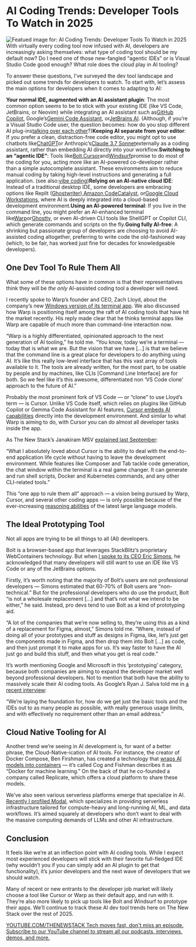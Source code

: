 # AI Coding Trends: Developer Tools To Watch in 2025
![Featued image for: AI Coding Trends: Developer Tools To Watch in 2025](https://cdn.thenewstack.io/media/2025/03/fa87b365-james-harrison-vyhd0plbu9s-unsplashb-1024x576.jpg)
With virtually every coding tool now infused with AI, developers are increasingly asking themselves: what type of coding tool should be my default now? Do I need one of those new-fangled “agentic IDEs” or is Visual Studio Code good enough? What role does the cloud play in AI tooling?

To answer these questions, I’ve surveyed the dev tool landscape and picked out some trends for developers to watch. To start with, let’s assess the main options for developers when it comes to adapting to AI:

**Your normal IDE, augmented with an AI assistant plugin**: The most common option seems to be to stick with your existing IDE (like VS Code, JetBrains, or Neovim) while integrating an AI assistant such as[GitHub Copilot](https://thenewstack.io/github-copilot-a-powerful-controversial-autocomplete-for-developers/), Google’s[Gemini Code Assistant](https://thenewstack.io/google-ai-coding-tool-now-free-with-90x-copilots-output/), or[JetBrains AI](https://thenewstack.io/jetbrains-agentic-ai-assistant-helps-automate-coding-tasks/). (Although, if you’re a Visual Studio Code user, the question becomes: how do you stop different AI plug-ins[talking over each other](https://thenewstack.io/gemini-code-assist-review-code-completions-need-improvement/)?)**Keeping AI separate from your editor**: If you prefer a clean, distraction-free code editor, you might opt to use chatbots like[ChatGPT](https://thenewstack.io/how-to-learn-unfamiliar-software-tools-with-chatgpt/)or Anthropic’s[Claude 3.7 Sonnet](https://thenewstack.io/making-the-fediverse-more-accessible-with-claude-3-7-sonnet/)externally as a coding assistant, rather than embedding AI directly into your workflow.**Switching to an “agentic IDE”**: Tools like[Bolt](https://thenewstack.io/how-developers-are-using-bolt-a-fast-growing-ai-coding-tool/),[Cursor](https://thenewstack.io/using-cursor-ai-as-part-of-your-development-workflow/)and[Windsurf](https://thenewstack.io/windsurf-an-agentic-ide-that-thinks-and-codes-with-you/)promise to do most of the coding for you, acting more like an AI-powered co-developer rather than a simple autocomplete assistant. These environments aim to reduce manual coding by taking high-level instructions and generating a full application. (see also:[vibe coding](https://thenewstack.io/vibe-coding-where-everyone-can-speak-computer-programming/))**Relying on an AI-native cloud IDE**: Instead of a traditional desktop IDE, some developers are embracing options like Replit ([Ghostwriter](https://thenewstack.io/ghost-in-the-ide-testing-replits-ai-helper-ghostwriter/)),[Amazon CodeCatalyst](https://thenewstack.io/aws-code-catalyst-a-low-code-approach-for-the-dev-lifecycle/), or[Google Cloud Workstations](https://cloud.google.com/workstations?hl=en), where AI is deeply integrated into a cloud-based development environment.**Using an AI-powered terminal**: If you live in the command line, you might prefer an AI-enhanced terminal like[Warp](https://thenewstack.io/warp-is-a-power-users-dream-terminal-for-linux/)or[Ghostty](https://thenewstack.io/warp-vs-ghostty-which-terminal-app-meets-your-dev-needs/), or even AI-driven CLI tools like ShellGPT or Copilot CLI, which generate commands and scripts on the fly.**Going fully AI-free**: A shrinking but passionate group of developers are choosing to avoid AI-assisted coding altogether, preferring to write code the old-fashioned way (which, to be fair, has worked just fine for decades for knowledgeable developers).
## One Dev Tool To Rule Them All
What some of these options have in common is that their representatives think they will be *the only* AI-assisted coding tool a developer will need.

I recently spoke to Warp’s founder and CEO, Zach Lloyd, about the company’s new [Windows version of its terminal app](https://thenewstack.io/warp-launches-ai-first-native-terminal-app-for-windows/). We also discussed how Warp is positioning itself among the raft of AI coding tools that have hit the market recently. His reply made clear that he thinks terminal apps like Warp are capable of much more than command-line interaction now.

“Warp is a highly differentiated, opinionated approach to the next generation of AI tooling,” he told me. “You know, today we’re a terminal — today that is what we are. But the vision that we have […] is that we believe that the command line is a great place for developers to do anything using AI. It’s like this really low-level interface that has this vast array of tools available to it. The tools are already written, for the most part, to be usable by people and by machines, like CLIs [Command Line Interface] are for both. So we feel like it’s this awesome, differentiated non ‘VS Code clone’ approach to the future of AI.”

Probably the most prominent fork of VS Code — or “clone” to use Lloyd’s term — is Cursor. Unlike VS Code itself, which relies on plugins like GitHub Copilot or Gemma Code Assistant for AI features, [Cursor embeds AI capabilities](https://thenewstack.io/using-cursor-ai-as-part-of-your-development-workflow/) directly into the development environment. And similar to what Warp is aiming to do, with Cursor you can do almost all developer tasks inside the app.

As The New Stack’s Janakiram MSV [explained last September](https://thenewstack.io/5-ways-cursor-ai-sets-the-standard-for-ai-coding-assistance/):

“What I absolutely loved about Cursor is the ability to deal with the end-to-end application life cycle without having to leave the development environment. While features like Composer and Tab tackle code generation, the chat window within the terminal is a real game changer. It can generate and run shell scripts, Docker and Kubernetes commands, and any other CLI-related tools.”

This “one app to rule them all” approach — a vision being pursued by Warp, Cursor, and several other coding apps — is only possible because of the ever-increasing [reasoning abilities](https://thenewstack.io/how-to-add-reasoning-to-ai-agents-via-prompt-engineering/) of the latest large language models.

## The Ideal Prototyping Tool
Not all apps are trying to be all things to all (AI) developers.

Bolt is a browser-based app that leverages StackBlitz’s proprietary WebContainers technology. But when [I spoke to its CEO Eric Simons](https://thenewstack.io/how-developers-are-using-bolt-a-fast-growing-ai-coding-tool/), he acknowledged that many developers will still want to use an IDE like VS Code or any of the JetBrains options.

Firstly, it’s worth noting that the majority of Bolt’s users are not professional developers — Simons estimated that 60-70% of Bolt users are “non-technical.” But for the professional developers who do use the product, Bolt “is not a wholesale replacement […] and that’s not what we intend to be either,” he said. Instead, pro devs tend to use Bolt as a kind of prototyping aid.

“A lot of the companies that we’re now selling to, they’re using this as a kind of a replacement for Figma, almost,” Simons told me. “Where, instead of doing all of your prototypes and stuff as designs in Figma, like, let’s just get the components made in Figma, and then drop them into Bolt […] as code, and then just prompt it to make apps for us. It’s way faster to have the AI just go and build this stuff, and then what you get is real code.”

It’s worth mentioning Google and Microsoft in this ‘prototyping’ category, because both companies are aiming to expand the developer market well beyond professional developers. Not to mention that both have the ability to massively scale their AI coding tools. As Google’s Ryan J. Salva told me in [a recent interview](https://thenewstack.io/google-ai-coding-tool-now-free-with-90x-copilots-output/):

“We’re laying the foundation for, how do we get just the basic tools and the IDEs out to as many people as possible, with really generous usage limits, and with effectively no requirement other than an email address.”

## Cloud Native Tooling for AI
Another trend we’re seeing in AI development is, for want of a better phrase, the Cloud-Native-ication of AI tools. For instance, the creator of Docker Compose, Ben Firshman, has created a technology that [wraps AI models into containers](https://thenewstack.io/simplify-ai-development-with-machine-learning-containers/) — it’s called Cog and Fishman describes it as “Docker for machine learning.” On the back of that he co-founded a company called Replicate, which offers a cloud platform to share these models.

We’ve also seen various serverless platforms emerge that specialize in AI. [Recently I profiled Modal](https://thenewstack.io/serverless-for-ai-devs-modals-python-and-rust-based-platform/), which specializes in providing serverless infrastructure tailored for compute-heavy and long-running AI, ML, and data workflows. It’s aimed squarely at developers who don’t want to deal with the massive computing demands of LLMs and other AI infrastructure.

## Conclusion
It feels like we’re at an inflection point with AI coding tools. While I expect most experienced developers will stick with their favorite full-fledged IDE (why wouldn’t you if you can simply add an AI plugin to get that functionality), it’s junior developers and the next wave of developers that we should watch.

Many of recent or new entrants to the developer job market will likely choose a tool like Cursor or Warp as their default app, and run with it. They’re also more likely to pick up tools like Bolt and Windsurf to prototype their apps. We’ll continue to track these AI dev tool trends here on The New Stack over the rest of 2025.

[
YOUTUBE.COM/THENEWSTACK
Tech moves fast, don't miss an episode. Subscribe to our YouTube
channel to stream all our podcasts, interviews, demos, and more.
](https://youtube.com/thenewstack?sub_confirmation=1)